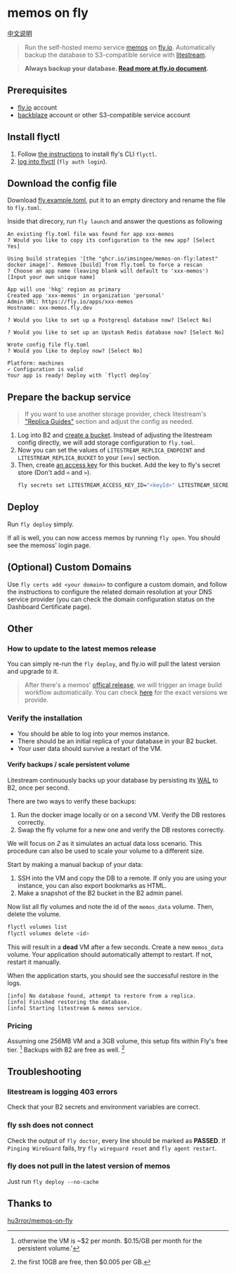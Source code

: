 # memos on fly

[中文说明](https://github.com/ImSingee/memos-on-fly/blob/master/README-cn.md)

> Run the self-hosted memo service [memos](https://github.com/usememos/memos) on [fly.io](https://fly.io/). Automatically backup the database to S3-compatible service with [litestream](https://litestream.io/).

> **Always backup your database. [Read more at fly.io document](https://fly.io/docs/reference/volumes/).**

## Prerequisites

  - [fly.io](https://fly.io/) account
  - [backblaze](https://www.backblaze.com/) account or other S3-compatible service account 

## Install flyctl

1. Follow [the instructions](https://fly.io/docs/getting-started/installing-flyctl/) to install fly's CLI `flyctl`.
2. [log into flyctl](https://fly.io/docs/getting-started/log-in-to-fly/) (`fly auth login`).

## Download the config file

Download [fly.example.toml](https://github.com/ImSingee/memos-on-fly/blob/master/fly.example.toml), put it to an empty directory and rename the file to `fly.toml`.

Inside that direcory, run `fly launch` and answer the questions as following

```
An existing fly.toml file was found for app xxx-memos
? Would you like to copy its configuration to the new app? [Select Yes]

Using build strategies '[the "ghcr.io/imsingee/memos-on-fly:latest" docker image]'. Remove [build] from fly.toml to force a rescan
? Choose an app name (leaving blank will default to 'xxx-memos') [Input your own unique name]

App will use 'hkg' region as primary
Created app 'xxx-memos' in organization 'personal'
Admin URL: https://fly.io/apps/xxx-memos
Hostname: xxx-memos.fly.dev

? Would you like to set up a Postgresql database now? [Select No]

? Would you like to set up an Upstash Redis database now? [Select No]

Wrote config file fly.toml
? Would you like to deploy now? [Select No]

Platform: machines
✓ Configuration is valid
Your app is ready! Deploy with `flyctl deploy`
```

## Prepare the backup service

> If you want to use another storage provider, check litestream's ["Replica Guides"](https://litestream.io/guides/) section and adjust the config as needed.

1. Log into B2 and [create a bucket](https://litestream.io/guides/backblaze/#create-a-bucket). Instead of adjusting the litestream config directly, we will add storage configuration to `fly.toml`. 
2. Now you can set the values of `LITESTREAM_REPLICA_ENDPOINT` and `LITESTREAM_REPLICA_BUCKET` to your `[env]` section.
3. Then, create [an access key](https://litestream.io/guides/backblaze/#create-a-user) for this bucket. Add the key to fly's secret store (Don't add `<` and `>`).
    ```sh
    fly secrets set LITESTREAM_ACCESS_KEY_ID="<keyId>" LITESTREAM_SECRET_ACCESS_KEY="<applicationKey>"
    ```

## Deploy

Run `fly deploy` simply.

If all is well, you can now access memos by running `fly open`. You should see the memoss' login page.

## (Optional) Custom Domains

 Use `fly certs add <your domain>` to configure a custom domain, and follow the instructions to configure the related domain resolution at your DNS service provider (you can check the domain configuration status on the Dashboard Certificate page).

## Other

### How to update to the latest memos release

You can simply re-run the `fly deploy`, and fly.io will pull the latest version and upgrade to it.

> After there's a memos' [offical release](https://github.com/usememos/memos/releases), we will trigger an image build workflow automatically. You can check [here](https://github.com/ImSingee/memos-on-fly/pkgs/container/memos-on-fly) for the exact versions we provide.

### Verify the installation

 - You should be able to log into your memos instance.
 - There should be an initial replica of your database in your B2 bucket.
 - Your user data should survive a restart of the VM.

#### Verify backups / scale persistent volume

Litestream continuously backs up your database by persisting its [WAL](https://en.wikipedia.org/wiki/Write-ahead_logging) to B2, once per second.

There are two ways to verify these backups:

 1. Run the docker image locally or on a second VM. Verify the DB restores correctly.
 2. Swap the fly volume for a new one and verify the DB restores correctly.

We will focus on _2_ as it simulates an actual data loss scenario. This procedure can also be used to scale your volume to a different size.

Start by making a manual backup of your data:

 1. SSH into the VM and copy the DB to a remote. If only you are using your instance, you can also export bookmarks as HTML.
 2. Make a snapshot of the B2 bucket in the B2 admin panel.

Now list all fly volumes and note the id of the `memos_data` volume. Then, delete the volume.

```sh
flyctl volumes list
flyctl volumes delete <id>
```

This will result in a **dead** VM after a few seconds. Create a new `memos_data` volume. Your application should automatically attempt to restart. If not, restart it manually.

When the application starts, you should see the successful restore in the logs.

```
[info] No database found, attempt to restore from a replica.
[info] Finished restoring the database.
[info] Starting litestream & memos service.
```

### Pricing

Assuming one 256MB VM and a 3GB volume, this setup fits within Fly's free tier. [^0] Backups with B2 are free as well. [^1]

[^0]: otherwise the VM is ~$2 per month. $0.15/GB per month for the persistent volume.'
[^1]: the first 10GB are free, then $0.005 per GB.

## Troubleshooting

### litestream is logging 403 errors

Check that your B2 secrets and environment variables are correct.

### fly ssh does not connect

Check the output of `fly doctor`, every line should be marked as **PASSED**. If `Pinging WireGuard` fails, try `fly wireguard reset` and `fly agent restart`.

### fly does not pull in the latest version of memos

Just run `fly deploy --no-cache`

## Thanks to

[hu3rror/memos-on-fly](https://github.com/hu3rror/memos-on-fly)
